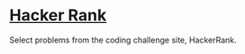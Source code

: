# [Hacker Rank](https://www.hackerrank.com/dashboard)

Select problems from the coding challenge site, HackerRank.